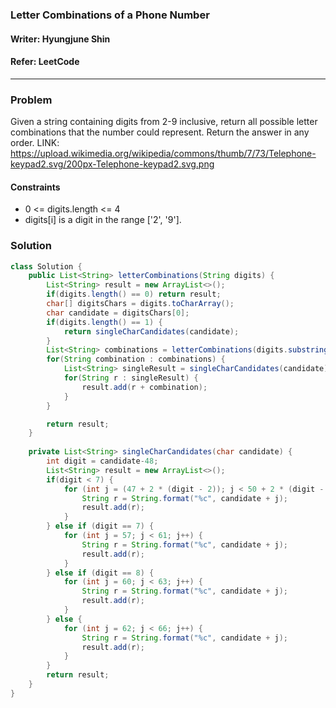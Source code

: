 ### Letter Combinations of a Phone Number
#### Writer: Hyungjune Shin
#### Refer: LeetCode
* * *
### Problem
Given a string containing digits from 2-9 inclusive, return all possible letter combinations that the number could represent. Return the answer in any order.
LINK: https://upload.wikimedia.org/wikipedia/commons/thumb/7/73/Telephone-keypad2.svg/200px-Telephone-keypad2.svg.png

#### Constraints
- 0 <= digits.length <= 4
- digits[i] is a digit in the range ['2', '9'].

### Solution
```java
class Solution {
    public List<String> letterCombinations(String digits) {
		List<String> result = new ArrayList<>();
		if(digits.length() == 0) return result;
		char[] digitsChars = digits.toCharArray();
		char candidate = digitsChars[0];
		if(digits.length() == 1) {
			return singleCharCandidates(candidate);
		}
		List<String> combinations = letterCombinations(digits.substring(1));
		for(String combination : combinations) {
			List<String> singleResult = singleCharCandidates(candidate);
			for(String r : singleResult) {
				result.add(r + combination);
			}
		}

		return result;
    }
    
    private List<String> singleCharCandidates(char candidate) {
		int digit = candidate-48;
		List<String> result = new ArrayList<>();
		if(digit < 7) {
			for (int j = (47 + 2 * (digit - 2)); j < 50 + 2 * (digit - 2); j++) {
				String r = String.format("%c", candidate + j);
				result.add(r);
			}
		} else if (digit == 7) {
			for (int j = 57; j < 61; j++) {
				String r = String.format("%c", candidate + j);
				result.add(r);
			}
		} else if (digit == 8) {
			for (int j = 60; j < 63; j++) {
				String r = String.format("%c", candidate + j);
				result.add(r);
			}
		} else {
			for (int j = 62; j < 66; j++) {
				String r = String.format("%c", candidate + j);
				result.add(r);
			}
		}
		return result;
	}
}
```
